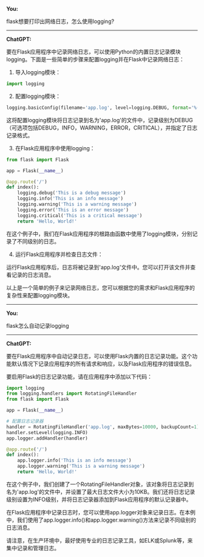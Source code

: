 **You:**

flask想要打印出网络日志，怎么使用logging?

* * *

**ChatGPT:**

要在Flask应用程序中记录网络日志，可以使用Python的内置日志记录模块logging。下面是一些简单的步骤来配置logging并在Flask中记录网络日志：

1.  导入logging模块：

```python
import logging
```

2.  配置logging模块：

```python
logging.basicConfig(filename='app.log', level=logging.DEBUG, format='%(asctime)s %(levelname)s %(name)s %(threadName)s : %(message)s')
```

这将配置logging模块将日志记录到名为'app.log'的文件中，记录级别为DEBUG（可选项包括DEBUG，INFO，WARNING，ERROR，CRITICAL），并指定了日志记录格式。

3.  在Flask应用程序中使用logging：

```python
from flask import Flask

app = Flask(__name__)

@app.route('/')
def index():
    logging.debug('This is a debug message')
    logging.info('This is an info message')
    logging.warning('This is a warning message')
    logging.error('This is an error message')
    logging.critical('This is a critical message')
    return 'Hello, World!'
```

在这个例子中，我们在Flask应用程序的根路由函数中使用了logging模块，分别记录了不同级别的日志。

4.  运行Flask应用程序并检查日志文件：

运行Flask应用程序后，日志将被记录到'app.log'文件中。您可以打开该文件并查看记录的日志消息。

以上是一个简单的例子来记录网络日志，您可以根据您的需求和Flask应用程序的复杂性来配置logging模块。

* * *

**You:**

flask怎么自动记录logging

* * *

**ChatGPT:**

要在Flask应用程序中自动记录日志，可以使用Flask内置的日志记录功能。这个功能默认情况下记录应用程序的所有请求和响应，以及Flask应用程序的错误信息。

要启用Flask的日志记录功能，请在应用程序中添加以下代码：

```python
import logging
from logging.handlers import RotatingFileHandler
from flask import Flask

app = Flask(__name__)

# 配置日志记录器
handler = RotatingFileHandler('app.log', maxBytes=10000, backupCount=1)
handler.setLevel(logging.INFO)
app.logger.addHandler(handler)

@app.route('/')
def index():
    app.logger.info('This is an info message')
    app.logger.warning('This is a warning message')
    return 'Hello, World!'
```

在这个例子中，我们创建了一个RotatingFileHandler对象，该对象将日志记录到名为'app.log'的文件中，并设置了最大日志文件大小为10KB。我们还将日志记录级别设置为INFO级别，并将日志记录器添加到Flask应用程序的默认记录器中。

在Flask应用程序中记录日志时，您可以使用app.logger对象来记录日志。在本例中，我们使用了app.logger.info()和app.logger.warning()方法来记录不同级别的日志消息。

请注意，在生产环境中，最好使用专业的日志记录工具，如ELK或Splunk等，来集中记录和管理日志。